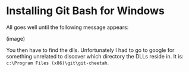 Installing Git Bash for Windows
===============================

All goes well until the following message appears:

(image)

You then have to find the dlls. Unfortunately I had to go to google for something unrelated to discover which directory the DLLs reside in. It is: `c:\Program Files (x86)\git\git-cheetah`.

